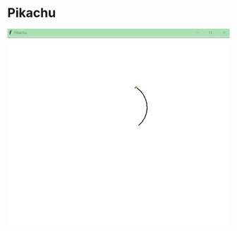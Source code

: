 # Pikachu


![](https://raw.githubusercontent.com/PerpetualSmile/picture/master/Doraemon/Pikachu.gif)
